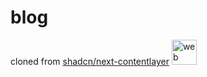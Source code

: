 # blog

cloned from [shadcn/next-contentlayer](https://github.com/shadcn/next-contentlayer/)
<img src="https://skillicons.dev/icons?i=tailwind,ts,react,nextjs,eslint&perline=15" alt="web dev" height="40"/>
